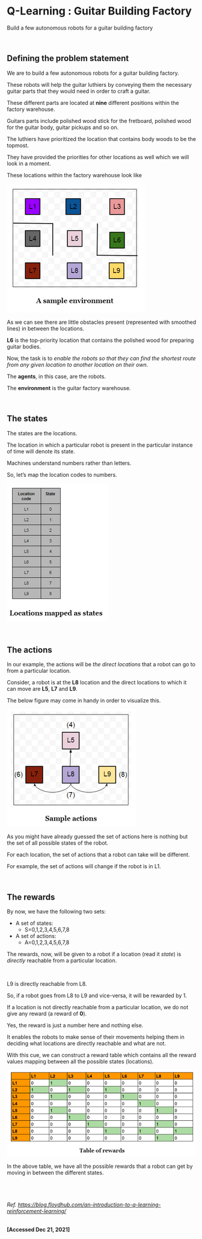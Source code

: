# Q-Learning : Guitar Building Factory
Build a few autonomous robots for a guitar building factory

<br/>

## Defining the problem statement

We are to build a few autonomous robots for a guitar building factory.

These robots will help the guitar luthiers by conveying them the necessary guitar parts that they would need in order to craft a guitar.

These different parts are located at **nine** different positions within the factory warehouse.

Guitars parts include polished wood stick for the fretboard, polished wood for the guitar body, guitar pickups and so on.

The luthiers have prioritized the location that contains body woods to be the topmost.

They have provided the priorities for other locations as well which we will look in a moment.

These locations within the factory warehouse look like

![image-20201221155542166](README.assets/image-20201221155542166.png)

As we can see there are little obstacles present (represented with smoothed lines) in between the locations. 

**L6** is the top-priority location that contains the polished wood for preparing guitar bodies.

Now, the task is to *enable the robots so that they can find the shortest route from any given location to another location on their own*.

The **agents**, in this case, are the robots.

The **environment** is the guitar factory warehouse.

<br/>

## The states

The states are the locations.

The location in which a particular robot is present in the particular instance of time will denote its state.

Machines understand numbers rather than letters.

So, let’s map the location codes to numbers.

![image-20201221155649441](README.assets/image-20201221155649441.png)

<br/>

## The actions

In our example, the actions will be *the direct locations* that a robot can go to from a particular location.

Consider, a robot is at the **L8** location and the direct locations to which it can move are **L5**, **L7** and **L9**.

The below figure may come in handy in order to visualize this.

![image-20201221155736603](README.assets/image-20201221155736603.png)

As you might have already guessed the set of actions here is nothing but the set of all possible states of the robot.

For each location, the set of actions that a robot can take will be different.

For example, the set of actions will change if the robot is in L1.

<br/>

## The rewards

By now, we have the following two sets:

- A set of states:
  - S=0,1,2,3,4,5,6,7,8
- A set of actions:
  - A=0,1,2,3,4,5,6,7,8

The rewards, now, will be given to a robot if a location (read it *state*) is *directly* reachable from a particular location.

<br/>

L9 is directly reachable from L8.

So, if a robot goes from L8 to L9 and vice-versa, it will be rewarded by 1.

If a location is not directly reachable from a particular location, we do not give any reward (a reward of **0**).

Yes, the reward is just a number here and nothing else.

It enables the robots to make sense of their movements helping them in deciding what locations are directly reachable and what are not.

With this cue, we can construct a reward table which contains all the reward values mapping between all the possible states (locations).

![image-20201221160258129](README.assets/image-20201221160258129.png)

In the above table, we have all the possible rewards that a robot can get by moving in between the different states.

<br/>

<br/>

###### Ref. https://blog.floydhub.com/an-introduction-to-q-learning-reinforcement-learning/

**[Accessed Dec 21, 2021]**